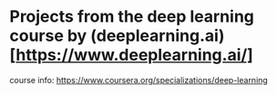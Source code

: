 # Projects from the deep learning course by (deeplearning.ai)[https://www.deeplearning.ai/]

course info: https://www.coursera.org/specializations/deep-learning
